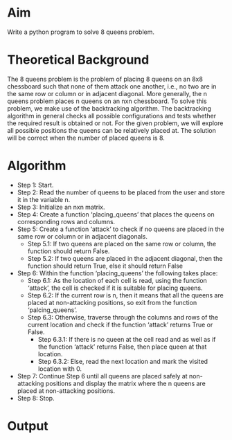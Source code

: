 # Aim
Write a python program to solve 8 queens problem.

# Theoretical Background
The 8 queens problem is the problem of placing 8 queens on an 8x8 chessboard such that none of them attack one another, i.e., no two are in the same row or column or in adjacent diagonal. More generally, the n queens
problem places n queens on an nxn chessboard. To solve this problem, we make use of the backtracking algorithm. The backtracking algorithm in general checks all possible configurations and tests
whether the required result is obtained or not. For the given problem, we will explore all possible positions the queens can be relatively placed at. The solution will be correct when the number of placed queens is 8.

# Algorithm
- Step 1: Start.
- Step 2: Read the number of queens to be placed from the user and store it in the variable n.
- Step 3: Initialize an nxn matrix.
- Step 4: Create a function ‘placing_queens’ that places the queens on corresponding rows and columns.
- Step 5: Create a function ‘attack’ to check if no queens are placed in the same row or column or in adjacent diagonals.
  - Step 5.1: If two queens are placed on the same row or column, the function should return False.
  - Step 5.2: If two queens are placed in the adjacent diagonal, then the function should return True, else it should return False
- Step 6: Within the function ‘placing_queens’ the following takes place:
  - Step 6.1: As the location of each cell is read, using the function ‘attack’, the cell is checked if it is suitable for placing queens.
  - Step 6.2: If the current row is n, then it means that all the queens are placed at non-attacking positions, so exit from the function ‘palcing_queens’.
  - Step 6.3: Otherwise, traverse through the columns and rows of the current location and check if the function ‘attack’ returns True or False.
    - Step 6.3.1: If there is no queen at the cell read and as well as if the function ‘attack’ returns False, then place queen at that location.
    - Step 6.3.2: Else, read the next location and mark the visited location with 0.
- Step 7: Continue Step 6 until all queens are placed safely at non-attacking positions and display the matrix where the n queens are placed at non-attacking positions.
- Step 8: Stop.

# Output
